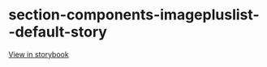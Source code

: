 # section-components-imagepluslist--default-story

[View in storybook](https://raw.githack.com/Independent-Digital-News-and-Media-Ltd/indy-branch-review/PR-7409-sb/index.html?path=/story/section-components-imagepluslist--default-story)